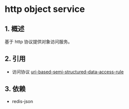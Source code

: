 # http object service

## 1. 概述

基于 http 协议提供对象访问服务。

## 2. 引用

- 访问协议 [uri-based-semi-structured-data-access-rule](doc/uri-based-semi-structured-data-access-rule.md) 

## 3. 依赖

- redis-json


